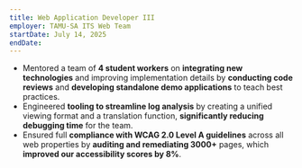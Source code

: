 ```yaml
---
title: Web Application Developer III
employer: TAMU-SA ITS Web Team
startDate: July 14, 2025
endDate:
---
```

- Mentored a team of **4 student workers** on **integrating new technologies**
  and improving implementation details by **conducting code reviews** and
  **developing standalone demo applications** to teach best practices.
- Engineered **tooling to streamline log analysis** by creating a unified
  viewing format and a translation function, **significantly reducing debugging
  time** for the team.
- Ensured full **compliance with WCAG 2.0 Level A guidelines** across all web
  properties by **auditing and remediating 3000+** pages, which **improved our
  accessibility scores by 8%**.
